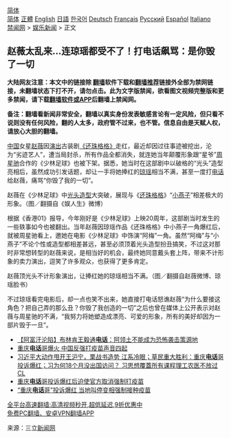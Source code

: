  <!-- 面包屑导航 --> <div class="breadcrumb"><!-- GTranslate: https://gtranslate.io/ -->  <div class="switcher notranslate">  <div class="selected">  <a href="#" onclick="return false;"> 简体</a>  </div>  <div class="option">  <a href="https://www.bannedbook.org" onclick="doGTranslate('zh-CN|zh-CN');jQuery('div.switcher div.selected a').html(jQuery(this).html());return false;" title="简体中文" class="nturl selected"> 简体</a>  <a href="https://www.bannedbook.org/zh-tw/" onclick="doGTranslate('zh-CN|zh-TW');jQuery('div.switcher div.selected a').html(jQuery(this).html());return false;" title="繁體中文" class="nturl"> 正體</a>  <a href="https://www.bannedbook.org/en/" onclick="doGTranslate('zh-CN|en');jQuery('div.switcher div.selected a').html(jQuery(this).html());return false;" title="English" class="nturl"> English</a>  <a href="https://www.bannedbook.org/ja/" onclick="doGTranslate('zh-CN|ja');jQuery('div.switcher div.selected a').html(jQuery(this).html());return false;" title="日本語" class="nturl"> 日語</a>  <a href="https://www.bannedbook.org/ko/" onclick="doGTranslate('zh-CN|ko');jQuery('div.switcher div.selected a').html(jQuery(this).html());return false;" title="한국어" class="nturl"> 한국어</a>  <a href="https://www.bannedbook.org/de/" onclick="doGTranslate('zh-CN|de');jQuery('div.switcher div.selected a').html(jQuery(this).html());return false;" title="Deutsch" class="nturl"> Deutsch</a>  <a href="https://www.bannedbook.org/fr/" onclick="doGTranslate('zh-CN|fr');jQuery('div.switcher div.selected a').html(jQuery(this).html());return false;" title="Français" class="nturl"> Français</a>  <a href="https://www.bannedbook.org/ru/" onclick="doGTranslate('zh-CN|ru');jQuery('div.switcher div.selected a').html(jQuery(this).html());return false;" title="Русский" class="nturl"> Русский</a>  <a href="https://www.bannedbook.org/es/" onclick="doGTranslate('zh-CN|es');jQuery('div.switcher div.selected a').html(jQuery(this).html());return false;" title="Español" class="nturl"> Español</a>  <a href="https://www.bannedbook.org/it/" onclick="doGTranslate('zh-CN|it');jQuery('div.switcher div.selected a').html(jQuery(this).html());return false;" title="Italiano" class="nturl"> Italiano</a>  </div>  </div>      <div class='breadcrumb-sub'><!-- Breadcrumb NavXT 6.3.0 --> <a href="https://www.bannedbook.org/" class="home">禁闻网</a> &gt; <a href="https://www.bannedbook.org/bnews/yule/" class="category">娱乐新闻</a> &gt; 正文</div></div><h2>赵薇太乱来…连琼瑶都受不了！打电话飙骂：是你毁了一切</h2> <p class="notice"><b>大陆网友注意：本文中的链接除 <a href="https://github.com/bannedbook/fanqiang" >翻墙</a>软件下载和<a href="https://github.com/killgcd/justmysocks/blob/master/README.md">翻墙推荐</a>链接外全部为禁网链接，未翻墙状态下打不开，请勿点击。此为文字版禁闻，欲看图文视频完整版和更多禁闻，请下载<a href="https://github.com/bannedbook/fanqiang">翻墙软件或APP</a>后翻墙上禁闻网。</p><p>备注：翻墙看新闻非常安全，翻墙以真实身份发表敏感言论有一定风险，但只看不说则没有任何风险，翻的人太多，政府管不过来，也不管。信息自由是天赋人权，请放心大胆的翻墙。</b></p>  <div class="entry"> <p><span class='wp_keywordlink_affiliate'><a href="https://www.bannedbook.org/" title="中国" target="_blank">中国</a></span>女星<a href="https://www.bannedbook.org/bnews/tag/%e8%b5%b5%e8%96%87/" class="st_tag internal_tag" rel="tag" title="标签 赵薇 下的日志">赵薇</a>因<span class='wp_keywordlink_affiliate'><a href="https://zh-cn.shenyunperformingarts.org/" title="演出" target="_blank">演出</a></span>古装剧<a href="https://www.bannedbook.org/bnews/tag/%E3%80%8A%E8%BF%98%E7%8F%A0%E6%A0%BC%E6%A0%BC%E3%80%8B/" class="st_tag internal_tag" rel="tag" title="标签 《还珠格格》 下的日志">《还珠格格》</a>走红，最近却因过往事迹被挖出，沦为“劣迹艺人”，遭当局封杀，所有作品全都消失，就连她当年颠覆形象跟“星爷”<a href="https://www.bannedbook.org/bnews/tag/%e5%91%a8%e6%98%9f%e9%a9%b0/" class="st_tag internal_tag" rel="tag" title="标签 周星驰 下的日志">周星驰</a>合作的《少林足球》也被下架。据悉，她当时在这部剧中以破格的“光头”造型亮相后，虽然成功引发话题，却让一手将她捧红的<a href="https://www.bannedbook.org/bnews/tag/%e7%90%bc%e7%91%b6/" class="st_tag internal_tag" rel="tag" title="标签 琼瑶 下的日志">琼瑶</a>相当不满，甚至一度打<a href="https://www.bannedbook.org/bnews/tag/%e7%94%b5%e8%af%9d/" class="st_tag internal_tag" rel="tag" title="标签 电话 下的日志">电话</a>给赵薇，痛骂“你毁了我的一切”。</p> <p>赵薇在《少林足球》中<a href="https://www.bannedbook.org/bnews/tag/%E5%85%89%E5%A4%B4%E9%80%A0%E5%9E%8B/" class="st_tag internal_tag" rel="tag" title="标签 光头造型 下的日志">光头造型</a>大突破，展现与《<a href="https://www.bannedbook.org/bnews/tag/%e8%bf%98%e7%8f%a0%e6%a0%bc%e6%a0%bc/" class="st_tag internal_tag" rel="tag" title="标签 还珠格格 下的日志">还珠格格</a>》“<a href="https://www.bannedbook.org/bnews/tag/%e5%b0%8f%e7%87%95%e5%ad%90/" class="st_tag internal_tag" rel="tag" title="标签 小燕子 下的日志">小燕子</a>”相差极大的形象。（图／翻摄自《娱人生》微博）</p>  <p>根据《香港01》报导，今年刚好是《少林足球》上映20周年，这部剧当时发生的一些轶事如今也被翻出。当年赵薇因琼瑶作品《还珠格格》中小燕子一角爆红后，就被周星驰看上，邀她在电影《少林足球》中饰演“阿梅”一角。虽然“阿梅”与“小燕子”不论个性或造型都相差甚远，甚至必须顶着光头造型扮丑搞笑，不过这对那时非常想转型的赵薇来说，是相当好的机会，最终她同意戴头套上阵，带来不计形象的卖力演出，逗笑了许多观众，也获得了更多肯定。</p> <p>赵薇顶光头不计形象演出，让捧红她的琼瑶相当不满。（图／翻摄自赵薇微博、琼瑶脸书）</p>  <p>不过琼瑶看完电影后，却一点也笑不出来，她直接打电话怒谯赵薇“为什么要接这角色？把自己弄的那么丑？你毁了我创造的一切”之后也曾在媒体上公开表示对赵薇与周星驰的不满，“我努力将她塑造成漂亮、可爱的形象，所有的美好却因为一部片毁于一旦”。</p> <ul class='op-related-articles' title='相关阅读'> <li><a href='https://www.bannedbook.org/bnews/headline/20210830/1615780.html' target='_blank'>【阿富汗沦陷】布林肯王毅通<b>电话</b>：阿领土不能成为恐怖袭击策源地</a></li> <li><a href='https://www.bannedbook.org/bnews/bannedvideo/20210828/1614895.html' target='_blank'>重庆<b>电话</b>哥爆火 中国反强打疫苗声音四起</a></li> <li><a href='https://www.bannedbook.org/bnews/bannedvideo/20210828/1614676.html' target='_blank'>习近平大动作甩开王沪宁，栗战书造势 江系冷眼；草民重大胜利：重庆<b>电话</b>哥投诉爆红；习为何18个月没出国访问？ 习思想覆蓋所有课程理工农医不放过 CL</a></li> <li><a href='https://www.bannedbook.org/bnews/baitai/20210827/1614466.html' target='_blank'>重庆<b>电话</b>哥投诉爆红后迫使官方取消强制打疫苗</a></li> <li><a href='https://www.bannedbook.org/bnews/headline/20210827/1613963.html' target='_blank'>“重庆<b>电话</b>哥”投诉爆红 当地叫停变相强制接种疫苗</a></li> </ul> <p class="texttj"> <a href="https://github.com/bannedbook/fanqiang/wiki/V2ray%E6%9C%BA%E5%9C%BA" target="_blank">全平台高速翻墙:高清视频秒开,超低延迟,9折优惠中</a><br/> <a href="https://github.com/bannedbook/fanqiang/wiki/%E7%A6%81%E9%97%BB%E7%BD%91%E5%AE%89%E5%8D%93%E7%BF%BB%E5%A2%99%E6%96%B0%E9%97%BBAPP" target="_blank">免费PC翻墙、安卓VPN翻墙APP</a></p> <p> 来源：三立<span class='wp_keywordlink_affiliate'><a href="https://www.bannedbook.org/" title="新闻网">新闻网</a></span> </p><a name='sharetosocial'></a>  <div style="margin-bottom:5px;padding-bottom:5px;clear:both"> <div id="archive-pix-1" class="banner-ads"> <!-- AuctionX Display platform tag START --> <div id="26318x728x90x621x_ADSLOT2" clicktrack="%%CLICK_URL_ESC%%"></div> <!-- AuctionX Display platform tag END --> </div> <div id="archive-pix-2" class="banner-ads"> <!-- AuctionX Display platform tag START --> <div id="26315x300x250x621x_ADSLOT2" clicktrack="%%CLICK_URL_ESC%%"></div> <!-- AuctionX Display platform tag END --> </div> </div>  <div id="archive-pix-1" class="banner-ads"> <!-- AuctionX Display platform tag START --> <div id="26318x728x90x621x_ADSLOT3" clicktrack="%%CLICK_URL_ESC%%"></div> <!-- AuctionX Display platform tag END --> </div> </div><!--END ENTRY--> 
